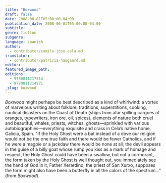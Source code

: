 ```yaml
---
title: "Boxwood"
draft: false
date: 2008-06-01T05:00:00-04:00
publication_date: 2008-06-01T05:00:00-04:00
subtitle:
genre: fiction
subgenre:
language: spanish
author:
  - contributor/camilo-jose-cela.md
translator:
  - contributor/patricia-haugaard.md
editor:
featured_image_path:
editions:
  - 9780811217514
  - 9780811214971
_slug: boxwood
---
```


_Boxwood_ might perhaps be best described as a kind of whirlwind: a vortex of marvelous writing about folklore, traditions, superstitions, cooking, nautical disasters on the Coast of Death (ships from afar spilling cargoes of oranges, typewriters, iron ore, oil, spices), elements of nature both cruel and beautiful, whales, priests, witches, ghosts—sprinkled with various autobiographies—everything exquisite and crass in Cela’s native home, Galicia, Spain. "If the Holy Ghost were a bat instead of a dove our religion would not be the one true faith and there would be fewer Catholics, and if he were a magpie or a jackdaw there would be none at all, the devil appears in the guise of a billy goat whose rump you kiss as a mark of homage and respect, the Holy Ghost could have been a swallow, but not a cormorant, the form taken by the Holy Ghost is well thought out, you immediately see the hand of God in it, Father Xerardino, the priest of San Xurxo, supposes the form might also have been a butterfly in all the colors of the spectrum..." (from _Boxwood_)

